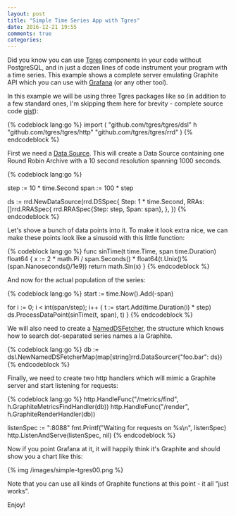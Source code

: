 ```yaml
---
layout: post
title: "Simple Time Series App with Tgres"
date: 2016-12-21 19:55
comments: true
categories:
---
```


Did you know you can use [Tgres](https://github.com/tgres/tgres) components
in your code without PostgreSQL, and in
just a dozen lines of code instrument your program with a time
series. This example shows a complete server emulating Graphite API
which you can use with [Grafana](http://grafana.org/) (or any other tool).

In this example we will be using three Tgres packages like so (in addition to
a few standard ones, I'm skipping them here for brevity - complete source code [gist](https://gist.github.com/grisha/9561e7837cff1340b218054f36430187)):

{% codeblock lang:go %}
import (
    "github.com/tgres/tgres/dsl"
    h "github.com/tgres/tgres/http"
    "github.com/tgres/tgres/rrd"
)
{% endcodeblock %}

First we need a [Data Source](https://godoc.org/github.com/tgres/tgres/rrd#DataSource).
This will create a Data Source containing one Round Robin Archive with a 10 second resolution
spanning 1000 seconds.

{% codeblock lang:go %}

step := 10 * time.Second
span := 100 * step

ds := rrd.NewDataSource(rrd.DSSpec{
    Step: 1 * time.Second,
    RRAs: []rrd.RRASpec{
        rrd.RRASpec{Step: step, Span: span},
    },
})
{% endcodeblock %}

Let's shove a bunch of data points into it. To make it look extra
nice, we can make these points look like a sinusoid with this little
function:

{% codeblock lang:go %}
func sinTime(t time.Time, span time.Duration) float64 {
    x := 2 * math.Pi / span.Seconds() * float64(t.Unix()%(span.Nanoseconds()/1e9))
    return math.Sin(x)
}
{% endcodeblock %}

And now for the actual population of the series:

{% codeblock lang:go %}
start := time.Now().Add(-span)

for i := 0; i < int(span/step); i++ {
    t := start.Add(time.Duration(i) * step)
    ds.ProcessDataPoint(sinTime(t, span), t)
}
{% endcodeblock %}

We will also need to create a [NamedDSFetcher](https://godoc.org/github.com/tgres/tgres/dsl#NamedDSFetcher),
the structure which knows how to search dot-separated series names a la Graphite.

{% codeblock lang:go %}
db := dsl.NewNamedDSFetcherMap(map[string]rrd.DataSourcer{"foo.bar": ds})
{% endcodeblock %}

Finally, we need to create two http handlers which will mimic a
Graphite server and start listening for requests:

{% codeblock lang:go %}
http.HandleFunc("/metrics/find", h.GraphiteMetricsFindHandler(db))
http.HandleFunc("/render", h.GraphiteRenderHandler(db))

listenSpec := ":8088"
fmt.Printf("Waiting for requests on %s\n", listenSpec)
http.ListenAndServe(listenSpec, nil)
{% endcodeblock %}

Now if you point Grafana at it, it will happily think it's Graphite
and should show you a chart like this:

{% img /images/simple-tgres00.png %}

Note that you can use all kinds of Graphite functions at this point -
it all "just works".

Enjoy!
